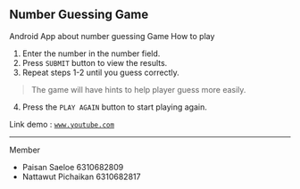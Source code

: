 ## Number Guessing Game
Android App about number guessing Game
How to play
1. Enter the number in the number field.
2. Press `SUBMIT` button to view the results.
3. Repeat steps 1-2 until you guess correctly.

> The game will have hints to help player guess more easily.

4. Press the `PLAY AGAIN` button to start playing again.

Link demo : <code><a href="https://www.youtube.com">www.youtube.com</a></code>
<hr>

Member
- Paisan Saeloe 6310682809
- Nattawut Pichaikan 6310682817
